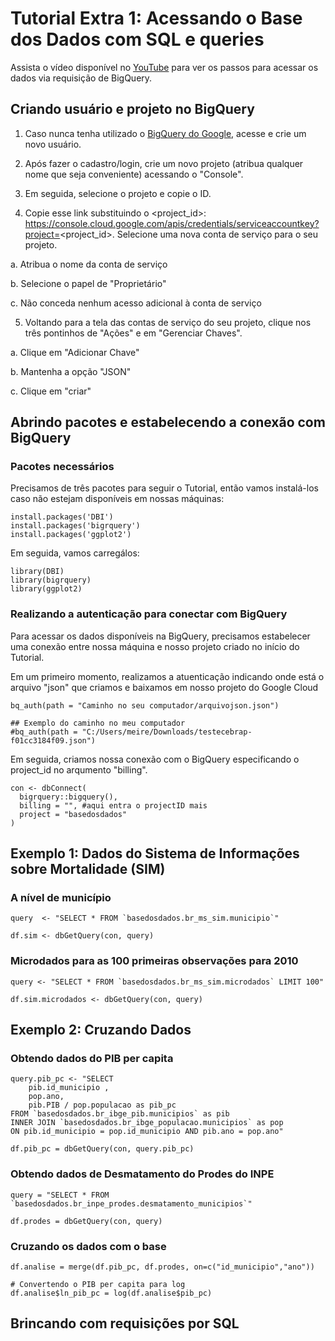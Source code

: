 # Tutorial Extra 1: Acessando o Base dos Dados com SQL e queries

Assista o vídeo disponível no [YouTube](https://www.youtube.com/watch?v=5_Ir8neyFf4&ab_channel=BasedosDados) para ver os passos para acessar os dados via requisição de BigQuery.

## Criando usuário e projeto no BigQuery

1. Caso nunca tenha utilizado o [BigQuery do Google](https://cloud.google.com/bigquery), acesse e crie um novo usuário.

2. Após fazer o cadastro/login, crie um novo projeto (atribua qualquer nome que seja conveniente) acessando o "Console". 

3. Em seguida, selecione o projeto e copie o ID.

4. Copie esse link substituindo o <project_id>: https://console.cloud.google.com/apis/credentials/serviceaccountkey?project=<project_id>. Selecione uma nova conta de serviço para o seu projeto.

a. Atribua o nome da conta de serviço

b. Selecione o papel de "Proprietário"

c. Não conceda nenhum acesso adicional à conta de serviço

5. Voltando para a tela das contas de serviço do seu projeto, clique nos três pontinhos de "Ações" e em "Gerenciar Chaves".

a. Clique em "Adicionar Chave"

b. Mantenha a opção "JSON"

c. Clique em "criar"

## Abrindo pacotes e estabelecendo a conexão com BigQuery

### Pacotes necessários

Precisamos de três pacotes para seguir o Tutorial, então vamos instalá-los caso não estejam disponíveis em nossas máquinas:

```{r, eval=FALSE}
install.packages('DBI')
install.packages('bigrquery')
install.packages('ggplot2')
```

Em seguida, vamos carregálos:

```{r}
library(DBI)
library(bigrquery)
library(ggplot2)
```

### Realizando a autenticação para conectar com BigQuery

Para acessar os dados disponíveis na BigQuery, precisamos estabelecer uma conexão entre nossa máquina e nosso projeto criado no início do Tutorial.

Em um primeiro momento, realizamos a atuenticação indicando onde está o arquivo "json" que criamos e baixamos em nosso projeto do Google Cloud

```{r}
bq_auth(path = "Caminho no seu computador/arquivojson.json")

## Exemplo do caminho no meu computador
#bq_auth(path = "C:/Users/meire/Downloads/testecebrap-f01cc3184f09.json")
```

Em seguida, criamos nossa conexão com o BigQuery especificando o project_id no arqumento "billing".

```{r}
con <- dbConnect(
  bigrquery::bigquery(),
  billing = "", #aqui entra o projectID mais 
  project = "basedosdados"
)
```

## Exemplo 1: Dados do Sistema de Informações sobre Mortalidade (SIM)

### A nível de município

```{r}
query  <- "SELECT * FROM `basedosdados.br_ms_sim.municipio`"

df.sim <- dbGetQuery(con, query)
```

### Microdados para as 100 primeiras observações para 2010

```{r}
query <- "SELECT * FROM `basedosdados.br_ms_sim.microdados` LIMIT 100"

df.sim.microdados <- dbGetQuery(con, query)
```

## Exemplo 2: Cruzando Dados

### Obtendo dados do PIB per capita

```{r}
query.pib_pc <- "SELECT 
    pib.id_municipio ,
    pop.ano, 
    pib.PIB / pop.populacao as pib_pc
FROM `basedosdados.br_ibge_pib.municipios` as pib
INNER JOIN `basedosdados.br_ibge_populacao.municipios` as pop
ON pib.id_municipio = pop.id_municipio AND pib.ano = pop.ano"

df.pib_pc = dbGetQuery(con, query.pib_pc)
```

### Obtendo dados de Desmatamento do Prodes do INPE

```{r}
query = "SELECT * FROM `basedosdados.br_inpe_prodes.desmatamento_municipios`"

df.prodes = dbGetQuery(con, query)
```

### Cruzando os dados com o base

```{r}
df.analise = merge(df.pib_pc, df.prodes, on=c("id_municipio","ano"))

# Convertendo o PIB per capita para log
df.analise$ln_pib_pc = log(df.analise$pib_pc)
```



## Brincando com requisições por SQL


